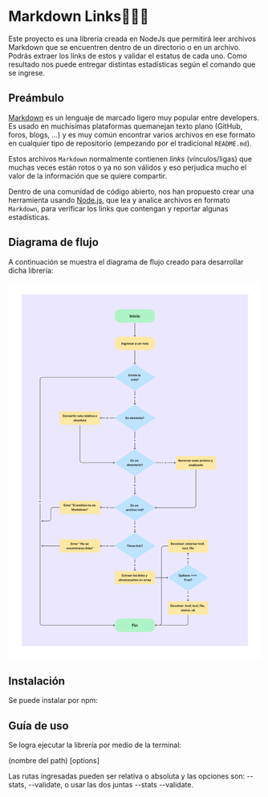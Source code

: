 # Markdown Links👩🏻‍💻

Este proyecto es una librería creada en NodeJs que permitirá leer archivos Markdown que se encuentren dentro de un directorio o en un archivo. Podrás extraer los links de estos y validar el estatus de cada uno. Como resultado nos puede entregar distintas estadísticas según el comando que se ingrese.


## Preámbulo

[Markdown](https://es.wikipedia.org/wiki/Markdown) es un lenguaje de marcado ligero muy popular entre developers. Es usado en muchísimas plataformas quemanejan texto plano (GitHub, foros, blogs, ...) y es muy común encontrar varios archivos en ese formato en cualquier tipo de repositorio (empezando por el tradicional `README.md`).

Estos archivos `Markdown` normalmente contienen _links_ (vínculos/ligas) que muchas veces están rotos o ya no son válidos y eso perjudica mucho el valor de la información que se quiere compartir.

Dentro de una comunidad de código abierto, nos han propuesto crear una herramienta usando [Node.js](https://nodejs.org/), que lea y analice archivos en formato `Markdown`, para verificar los links que contengan y reportar algunas estadísticas.

## Diagrama de flujo
A continuación se muestra el diagrama de flujo creado para desarrollar dicha librería:

<img src="src/images/flowchart.png" alt="version-final" width="510px" height=750px/>


## Instalación

Se puede instalar por npm:

## Guía de uso
Se logra ejecutar la librería por medio de la terminal:

(nombre del path) <path-to-file> [options]

Las rutas ingresadas pueden ser relativa o absoluta y las opciones son: --stats, --validate, o usar las dos juntas --stats --validate.





